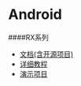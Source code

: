 # Android


####RX系列
* [文档(含开源项目)](https://github.com/mcxiaoke/RxDocs)
* [详细教程](https://github.com/lzyzsd/Awesome-RxJava)
* [演示项目](https://github.com/vihuela/Lay-s)
